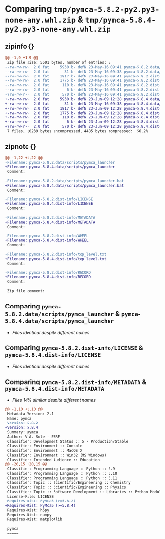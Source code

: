 # Comparing `tmp/pymca-5.8.2-py2.py3-none-any.whl.zip` & `tmp/pymca-5.8.4-py2.py3-none-any.whl.zip`

## zipinfo {}

```diff
@@ -1,9 +1,9 @@
 Zip file size: 5501 bytes, number of entries: 7
--rw-rw-rw-  2.0 fat     5930 b- defN 23-May-16 09:41 pymca-5.8.2.data/scripts/pymca_launcher
--rw-rw-rw-  2.0 fat       31 b- defN 23-May-16 09:38 pymca-5.8.2.data/scripts/pymca_launcher.bat
--rw-rw-rw-  2.0 fat     1817 b- defN 23-May-16 09:41 pymca-5.8.2.dist-info/LICENSE
--rw-rw-rw-  2.0 fat     1775 b- defN 23-May-16 09:41 pymca-5.8.2.dist-info/METADATA
--rw-rw-rw-  2.0 fat      110 b- defN 23-May-16 09:41 pymca-5.8.2.dist-info/WHEEL
--rw-rw-rw-  2.0 fat        6 b- defN 23-May-16 09:41 pymca-5.8.2.dist-info/top_level.txt
-?rw-rw-r--  2.0 fat      570 b- defN 23-May-16 09:41 pymca-5.8.2.dist-info/RECORD
+-rw-rw-rw-  2.0 fat     5930 b- defN 23-Jun-09 12:28 pymca-5.8.4.data/scripts/pymca_launcher
+-rw-rw-rw-  2.0 fat       31 b- defN 23-May-16 09:38 pymca-5.8.4.data/scripts/pymca_launcher.bat
+-rw-rw-rw-  2.0 fat     1817 b- defN 23-Jun-09 12:28 pymca-5.8.4.dist-info/LICENSE
+-rw-rw-rw-  2.0 fat     1775 b- defN 23-Jun-09 12:28 pymca-5.8.4.dist-info/METADATA
+-rw-rw-rw-  2.0 fat      110 b- defN 23-Jun-09 12:28 pymca-5.8.4.dist-info/WHEEL
+-rw-rw-rw-  2.0 fat        6 b- defN 23-Jun-09 12:28 pymca-5.8.4.dist-info/top_level.txt
+?rw-rw-r--  2.0 fat      570 b- defN 23-Jun-09 12:28 pymca-5.8.4.dist-info/RECORD
 7 files, 10239 bytes uncompressed, 4485 bytes compressed:  56.2%
```

## zipnote {}

```diff
@@ -1,22 +1,22 @@
-Filename: pymca-5.8.2.data/scripts/pymca_launcher
+Filename: pymca-5.8.4.data/scripts/pymca_launcher
 Comment: 
 
-Filename: pymca-5.8.2.data/scripts/pymca_launcher.bat
+Filename: pymca-5.8.4.data/scripts/pymca_launcher.bat
 Comment: 
 
-Filename: pymca-5.8.2.dist-info/LICENSE
+Filename: pymca-5.8.4.dist-info/LICENSE
 Comment: 
 
-Filename: pymca-5.8.2.dist-info/METADATA
+Filename: pymca-5.8.4.dist-info/METADATA
 Comment: 
 
-Filename: pymca-5.8.2.dist-info/WHEEL
+Filename: pymca-5.8.4.dist-info/WHEEL
 Comment: 
 
-Filename: pymca-5.8.2.dist-info/top_level.txt
+Filename: pymca-5.8.4.dist-info/top_level.txt
 Comment: 
 
-Filename: pymca-5.8.2.dist-info/RECORD
+Filename: pymca-5.8.4.dist-info/RECORD
 Comment: 
 
 Zip file comment:
```

## Comparing `pymca-5.8.2.data/scripts/pymca_launcher` & `pymca-5.8.4.data/scripts/pymca_launcher`

 * *Files identical despite different names*

## Comparing `pymca-5.8.2.dist-info/LICENSE` & `pymca-5.8.4.dist-info/LICENSE`

 * *Files identical despite different names*

## Comparing `pymca-5.8.2.dist-info/METADATA` & `pymca-5.8.4.dist-info/METADATA`

 * *Files 14% similar despite different names*

```diff
@@ -1,10 +1,10 @@
 Metadata-Version: 2.1
 Name: pymca
-Version: 5.8.2
+Version: 5.8.4
 Summary: pymca
 Author: V.A. Sole - ESRF
 Classifier: Development Status :: 5 - Production/Stable
 Classifier: Environment :: Console
 Classifier: Environment :: MacOS X
 Classifier: Environment :: Win32 (MS Windows)
 Classifier: Intended Audience :: Education
@@ -20,15 +20,15 @@
 Classifier: Programming Language :: Python :: 3.9
 Classifier: Programming Language :: Python :: 3.10
 Classifier: Programming Language :: Python :: 3.11
 Classifier: Topic :: Scientific/Engineering :: Chemistry
 Classifier: Topic :: Scientific/Engineering :: Physics
 Classifier: Topic :: Software Development :: Libraries :: Python Modules
 License-File: LICENSE
-Requires-Dist: PyMca5 (>=5.8.2)
+Requires-Dist: PyMca5 (>=5.8.4)
 Requires-Dist: h5py
 Requires-Dist: numpy
 Requires-Dist: matplotlib
 
 pymca
 =====
```

